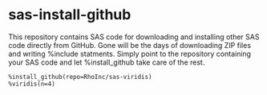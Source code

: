 # sas-install-github

This repository contains SAS code for downloading and installing other SAS code directly from GitHub. Gone will be the days of downloading ZIP files and writing %include statments. Simply point to the repository containing your SAS code and let %install_github take care of the rest.

```
%install_github(repo=RhoInc/sas-viridis)
%viridis(n=4)
```
